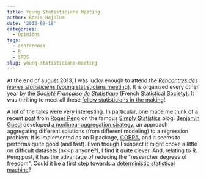 ```yaml
---
title: Young Statisticians Meeting
author: Boris Hejblum
date: '2013-09-18'
categories:
  - Opinions
tags:
  - conference
  - R
  - SFDS
slug: young-statisticians-meeting
---
```


At the end of august 2013, I was lucky enough to attend the [_Rencontres des jeunes statisticiens_ (young statisticians meeting)](http://rencontres-jeunes-statisticiens.sfds.asso.fr/). It is organised every other year by the [_Société Française de Statistique_ (French Statistical Society)](http://www.sfds.asso.fr/). It was thrilling to meet all these [fellow statisticians in the making](http://rencontres-jeunes-statisticiens.sfds.asso.fr/Programme-RJS-2013-1bis.pdf)!

A lot of the talks were very interesting. In particular, one made me think of a recent [post](http://simplystatistics.org/2013/08/28/evidence-based-data-analysis-treading-a-new-path-for-reproducible-research-part-2/) from [Roger Peng](http://www.biostat.jhsph.edu/~rpeng/) on the famous [Simply Statistics](http://simplystatistics.org) blog. [Benjamin Guedj](http://www.lsta.upmc.fr/doct/guedj/index.html) developed [a nonlinear aggregation strategy](http://arxiv.org/abs/1303.2236), an approach aggregating different solutions (from different modeling) to a regression problem. It is implemented as an R package, [COBRA](http://cran.r-project.org/web/packages/COBRA/index.html), and it seems to performs quite good (and fast). Even though I suspect it might choke a little on difficult datasets (n<<p anyone?), I find it quite clever. And, relating to R. Peng post, it has the advantage of reducing the "researcher degrees of freedom". Could it be a first step towards a [deterministic statistical machine](http://simplystatistics.org/2012/08/27/a-deterministic-statistical-machine/)?
